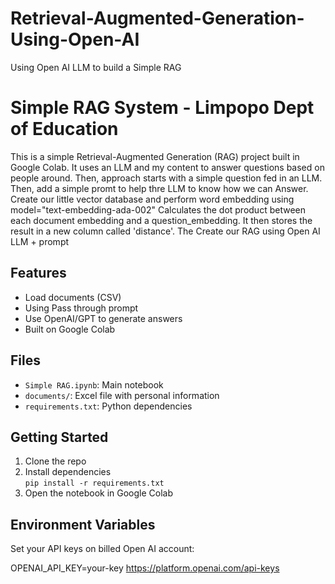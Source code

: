 # Retrieval-Augmented-Generation-Using-Open-AI
Using Open AI LLM to build a Simple RAG


# Simple RAG System - Limpopo Dept of Education

This is a simple Retrieval-Augmented Generation (RAG) project built in Google Colab. It uses an LLM and my content to answer questions based on people around.
Then, approach starts with a simple question fed in an LLM.
Then, add a simple promt to help thre LLM to know how we can Answer.
Create our little vector database and perform word embedding using model="text-embedding-ada-002"
Calculates the dot product between each document embedding and a question_embedding. It then stores the result in a new column called 'distance'.
The Create our RAG using Open AI LLM + prompt


## Features

- Load documents (CSV)
- Using Pass through prompt
- Use OpenAI/GPT to generate answers
- Built on Google Colab

## Files

- `Simple RAG.ipynb`: Main notebook
- `documents/`: Excel file with personal information
- `requirements.txt`: Python dependencies

## Getting Started

1. Clone the repo
2. Install dependencies  
   `pip install -r requirements.txt`
3. Open the notebook in Google Colab

## Environment Variables

Set your API keys on billed Open AI account:

OPENAI_API_KEY=your-key
https://platform.openai.com/api-keys


